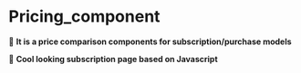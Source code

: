 # Pricing_component

🍁 **It is a price comparison components for subscription/purchase models**
>
🍁 **Cool looking subscription page based on Javascript**
